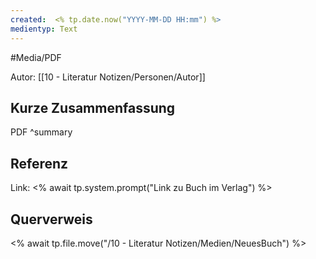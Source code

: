 ```yaml
---
created:  <% tp.date.now("YYYY-MM-DD HH:mm") %>
medientyp: Text
---
```


#Media/PDF

Autor: [[10 - Literatur Notizen/Personen/Autor]]

## Kurze Zusammenfassung
PDF ^summary

## Referenz
Link: <% await tp.system.prompt("Link zu Buch im Verlag") %> 

## Querverweis
<% await tp.file.move("/10 - Literatur Notizen/Medien/NeuesBuch") %>